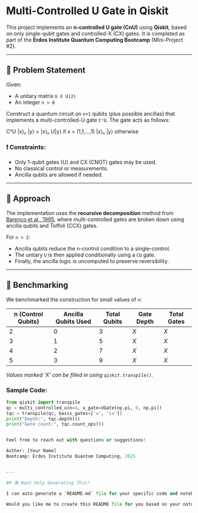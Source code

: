 # Multi-Controlled U Gate in Qiskit

This project implements an **n-controlled U gate (CnU)** using **Qiskit**, based on only single-qubit gates and controlled-X (CX) gates. It is completed as part of the **Erdos Institute Quantum Computing Bootcamp** (Mini-Project #2).

---

## 📌 Problem Statement

Given:
- A unitary matrix `U ∈ U(2)`
- An integer `n > 0`

Construct a quantum circuit on `n+1` qubits (plus possible ancillas) that implements a multi-controlled-U gate `CⁿU`. The gate acts as follows:

CⁿU |x⟩ₙ |y⟩ =
|x⟩ₙ U|y⟩ if x = (1,1,...,1)
|x⟩ₙ |y⟩ otherwise


### ❗ Constraints:
- Only 1-qubit gates (U) and CX (CNOT) gates may be used.
- No classical control or measurements.
- Ancilla qubits are allowed if needed.

---

## 🧠 Approach

The implementation uses the **recursive decomposition** method from [Barenco et al., 1995](https://arxiv.org/abs/quant-ph/9503016), where multi-controlled gates are broken down using ancilla qubits and Toffoli (CCX) gates.

For `n > 2`:
- Ancilla qubits reduce the n-control condition to a single-control.
- The unitary `U` is then applied conditionally using a `CU` gate.
- Finally, the ancilla logic is uncomputed to preserve reversibility.

---

## 🧪 Benchmarking

We benchmarked the construction for small values of `n`:

| n (Control Qubits) | Ancilla Qubits Used | Total Qubits | Gate Depth | Total Gates |
|--------------------|---------------------|--------------|------------|-------------|
| 2                  | 0                   | 3            | *X*        | *X*         |
| 3                  | 1                   | 5            | *X*        | *X*         |
| 4                  | 2                   | 7            | *X*        | *X*         |
| 5                  | 3                   | 9            | *X*        | *X*         |

*Values marked 'X' can be filled in using `qiskit.transpile()`.*

### Sample Code:
```python
from qiskit import transpile
qc = multi_controlled_u(n=4, u_gate=UGate(np.pi, 0, np.pi))
tqc = transpile(qc, basis_gates=['u', 'cx'])
print("Depth:", tqc.depth())
print("Gate count:", tqc.count_ops())


Feel free to reach out with questions or suggestions!

Author: [Your Name]
Bootcamp: Erdos Institute Quantum Computing, 2025


---

## 🛠️ Want Help Generating This?

I can auto-generate a `README.md` file for your specific code and notebook content. Just upload your `.ipynb` here or confirm which details you want included.

Would you like me to create this README file for you based on your notebook?
